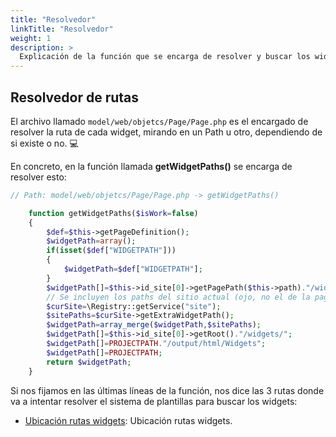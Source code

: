 ```yaml
---
title: "Resolvedor"
linkTitle: "Resolvedor"
weight: 1
description: >
  Explicación de la función que se encarga de resolver y buscar los widgets para las plantillas.
---
```


## Resolvedor de rutas

El archivo llamado `model/web/objetcs/Page/Page.php` es el encargado de resolver la ruta de cada widget, mirando en un Path u otro, dependiendo de si existe o no. :computer:

En concreto, en la función llamada **getWidgetPaths()** se encarga de resolver esto:

```php
// Path: model/web/objetcs/Page/Page.php -> getWidgetPaths()

    function getWidgetPaths($isWork=false)
    {
        $def=$this->getPageDefinition();
        $widgetPath=array();
        if(isset($def["WIDGETPATH"]))
        {
            $widgetPath=$def["WIDGETPATH"];
        }
        $widgetPath[]=$this->id_site[0]->getPagePath($this->path)."/widgets".($isWork===true?"_work":"")."/";
        // Se incluyen los paths del sitio actual (ojo, no el de la pagina, porque esta pagina podria ser llamada desde otros sites).
        $curSite=\Registry::getService("site");
        $sitePaths=$curSite->getExtraWidgetPath();
        $widgetPath=array_merge($widgetPath,$sitePaths);
        $widgetPath[]=$this->id_site[0]->getRoot()."/widgets/";
        $widgetPath[]=PROJECTPATH."/output/html/Widgets";
        $widgetPath[]=PROJECTPATH;
        return $widgetPath;
    }
```

Si nos fijamos en las últimas líneas de la función, nos dice las 3 rutas donde va a intentar resolver el sistema de plantillas para buscar los widgets:

* [Ubicación rutas widgets](/docs/rutas/ubicacion-rutas-widgets/ubicacion-widgets/): Ubicación rutas widgets.